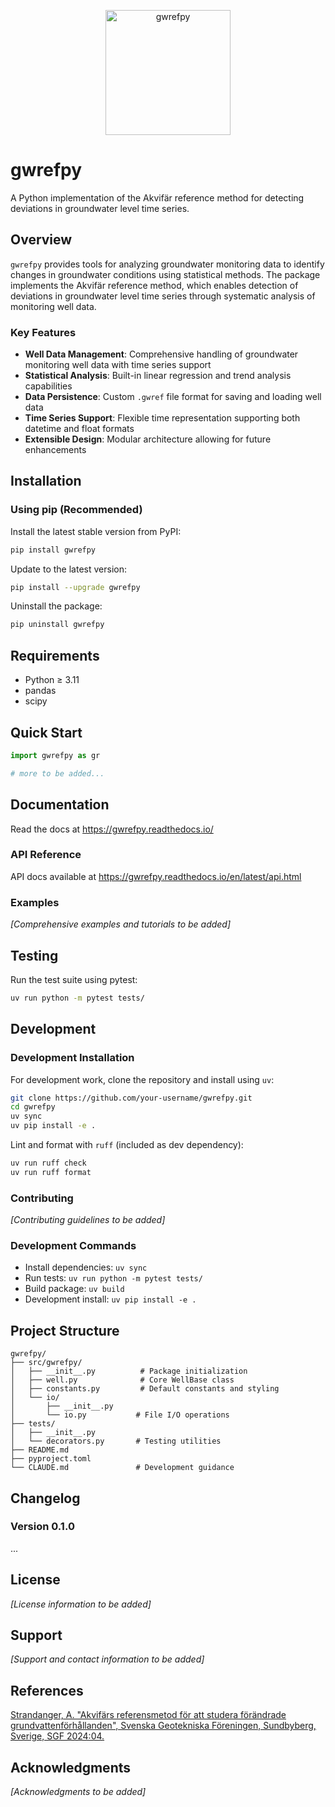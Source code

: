 <p align="center">
  <img width="200" height="200" alt="gwrefpy" src="https://github.com/user-attachments/assets/4763ec7a-c703-414f-ba81-1520793f5f8d" style="display: block; margin: 0 auto" />
</p>

# gwrefpy

A Python implementation of the Akvifär reference method for detecting deviations in groundwater level time series.

## Overview

`gwrefpy` provides tools for analyzing groundwater monitoring data to identify changes in groundwater conditions using statistical methods. The package implements the Akvifär reference method, which enables detection of deviations in groundwater level time series through systematic analysis of monitoring well data.

### Key Features

- **Well Data Management**: Comprehensive handling of groundwater monitoring well data with time series support
- **Statistical Analysis**: Built-in linear regression and trend analysis capabilities
- **Data Persistence**: Custom `.gwref` file format for saving and loading well data
- **Time Series Support**: Flexible time representation supporting both datetime and float formats
- **Extensible Design**: Modular architecture allowing for future enhancements

## Installation

### Using pip (Recommended)

Install the latest stable version from PyPI:

```bash
pip install gwrefpy
```

Update to the latest version:

```bash
pip install --upgrade gwrefpy
```

Uninstall the package:

```bash
pip uninstall gwrefpy
```

## Requirements

- Python ≥ 3.11
- pandas
- scipy

## Quick Start

```python
import gwrefpy as gr

# more to be added...
```

## Documentation

Read the docs at https://gwrefpy.readthedocs.io/

### API Reference

API docs available at https://gwrefpy.readthedocs.io/en/latest/api.html

### Examples

*[Comprehensive examples and tutorials to be added]*

## Testing

Run the test suite using pytest:

```bash
uv run python -m pytest tests/
```

## Development

### Development Installation

For development work, clone the repository and install using `uv`:

```bash
git clone https://github.com/your-username/gwrefpy.git
cd gwrefpy
uv sync
uv pip install -e .
```

Lint and format with `ruff` (included as dev dependency):

```bash
uv run ruff check
uv run ruff format
```

### Contributing

*[Contributing guidelines to be added]*

### Development Commands

- Install dependencies: `uv sync`
- Run tests: `uv run python -m pytest tests/`
- Build package: `uv build`
- Development install: `uv pip install -e .`

## Project Structure

```
gwrefpy/
├── src/gwrefpy/
│   ├── __init__.py          # Package initialization
│   ├── well.py              # Core WellBase class
│   ├── constants.py         # Default constants and styling
│   └── io/
│       ├── __init__.py
│       └── io.py           # File I/O operations
├── tests/
│   ├── __init__.py
│   └── decorators.py       # Testing utilities
├── README.md
├── pyproject.toml
└── CLAUDE.md               # Development guidance
```

## Changelog

### Version 0.1.0

...

## License

*[License information to be added]*

## Support

*[Support and contact information to be added]*

## References

[Strandanger, A. "Akvifärs referensmetod för att studera förändrade grundvattenförhållanden", Svenska Geotekniska Föreningen, Sundbyberg, Sverige, SGF 2024:04.](https://svenskageotekniskaforeningen.se/wp-content/uploads/Publikationer/SGF_Rapporter/2024_2_Akvifars_refmetod.pdf)

## Acknowledgments

*[Acknowledgments to be added]*
